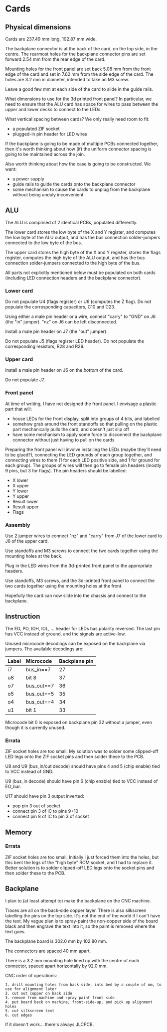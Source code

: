 # Cards

## Physical dimensions

Cards are 237.49 mm long, 102.87 mm wide.

The backplane connector is at the back of the card, on the top side, in the centre. The rearmost holes
for the backplane connector pins are set forward 2.54 mm from the rear edge of the card.

Mounting holes for the front panel are set back 5.08 mm from the front edge of the card and set in 7.62 mm
from the side edge of the card. The holes are 3.2 mm in diameter, intended to take an M3 screw.

Leave a good few mm at each side of the card to slide in the guide rails.

What dimensions to use for the 3d printed front panel? In particular, we need to ensure that the ALU card
has space for wires to pass between the upper and lower decks to connect to the LEDs.

What vertical spacing between cards? We only really need room to fit:

 * a populated ZIF socket
 * plugged-in pin header for LED wires

If the backplane is going to be made of multiple PCBs connected together, then it's worth thinking about
how (if) the uniform connector spacing is going to be maintained across the join.

Also worth thinking about how the case is going to be constructed. We want:

 * a power supply
 * guide rails to guide the cards onto the backplane connector
 * some mechanism to cause the cards to unplug from the backplane without being unduly inconvenient

## ALU

The ALU is comprised of 2 identical PCBs, populated differently.

The lower card stores the low byte of the X and Y register,
and computes the low byte of the ALU output, and has the bus connection solder-jumpers connected to the low byte of the bus.

The upper card stores the high byte of the X and Y register, stores the flags register, computes the high byte of the ALU output,
and has the bus connection solder-jumpers connected to the high byte of the bus.

All parts not explicitly mentioned below must be populated on both cards (including LED connection headers and the backplane connector).

### Lower card

Do not populate U4 (flags register) or U6 (computes the Z flag). Do not populate the corresponding capacitors, C10 and C23.

Using either a male pin header or a wire, connect "carry" to "GND" on J6 (the "in" jumper). "nz"
on J6 can be left disconnected.

Install a male pin header on J7 (the "out" jumper).

Do not populate J5 (flags register LED header). Do not populate the corresponding resistors, R28 and R29.

### Upper card

Install a male pin header on J6 on the *bottom* of the card.

Do not populate J7.

### Front panel

At time of writing, I have not designed the front panel. I envisage a plastic part that will:

 * house LEDs for the front display, split into groups of 4 bits, and labelled
 * somehow grab around the front standoffs so that pulling on the plastic part mechanically pulls
   the card, and doesn't just slip off
 * have some mechanism to apply some force to disconnect the backplane connector without just having
   to pull on the cards

Preparing the front panel will involve installing the LEDs (maybe they'll need to be glued?), connecting
the LED grounds of each group together, and connecting wires to them (1 for each LED positive side, and 1 for
ground for each group). The groups of wires will then go to female pin headers (mostly 9 pins, but 3 for flags).
The pin headers should be labelled:

 * X lower
 * X upper
 * Y lower
 * Y upper
 * Result lower
 * Result upper
 * Flags

### Assembly

Use 2 jumper wires to connect "nz" and "carry" from J7 of the lower card to J6 of the upper card.

Use standoffs and M3 screws to connect the two cards together using the mounting holes at the back.

Plug in the LED wires from the 3d-printed front panel to the appropriate headers.

Use standoffs, M3 screws, and the 3d-printed front panel to connect the two cards together using the
mounting holes at the front.

Hopefully the card can now slide into the chassis and connect to the backplane.

## Instruction

The EO, PO, IOH, IOL, ... header for LEDs has polarity reversed. The last pin has VCC instead of
ground, and the signals are active-low.

Unused microcode decodings can be exposed on the backplane via jumpers. The available decodings are:

| Label | Microcode | Backplane pin |
| :---- | :-------- | :------------ |
| i7    | bus_in==7 | 27 |
| u8    | bit 8     | 37 |
| o7    | bus_out==7 | 36 |
| o5    | bus_out==5 | 35 |
| o4    | bus_out==4 | 34 |
| u1    | bit 1      | 33 |

Microcode bit 0 is exposed on backplane pin 32 without a jumper, even though it is currently unused.

### Errata

ZIF socket holes are too small. My solution was to solder some clipped-off LED legs onto the ZIF socket
pins and then solder these to the PCB.

U8 and U9 (bus_in/out decode) should have pins 4 and 5 (chip enable) tied to VCC instead of GND.

U9 (bus_in decode) should have pin 6 (chip enable) tied to VCC instead of EO_bar.

U17 should have pin 3 output inverted:

 * pop pin 3 out of socket
 * connect pin 3 of IC to pins 9+10
 * connect pin 8 of IC to pin 3 of socket

## Memory

### Errata

ZIF socket holes are too small. Initially I just forced them into the holes, but this bent the legs of the
"high byte" ROM socket, and I had to replace it. Better solution is to solder clipped-off LED legs onto the
socket pins and then solder these to the PCB.

## Backplane

I plan to (at least attempt to) make the backplane on the CNC machine.

Traces are all on the back-side copper layer. There is also silkscreen labelling the pins on the top side. It's not the
end of the world if I can't have the text. My vague plan is to spray-paint the non-copper side of the board black and then
engrave the text into it, so the paint is removed where the text goes.

The backplane board is 302.0 mm by 102.80 mm.

The connectors are spaced 40 mm apart.

There is a 3.2 mm mounting hole lined up with the centre of each connector, spaced apart horizontally by 92.0 mm.

CNC order of operations:

    1. drill mounting holes from back side, into bed by a couple of mm, to use for alignment later
    2. cut out copper on back side
    3. remove from machine and spray paint front side
    4. put board back on machine, front-side-up, and pick up alignment holes
    5. cut silkscreen text
    6. cut edges

If it doesn't work... there's always JLCPCB.
